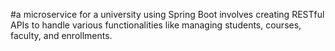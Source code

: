 #a microservice for a university using Spring Boot involves creating RESTful APIs to handle various functionalities like managing students, courses, faculty, and enrollments.
